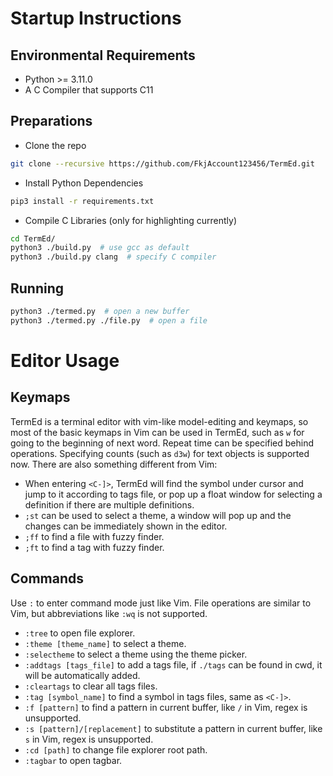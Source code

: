 # Startup Instructions
## Environmental Requirements
- Python >= 3.11.0
- A C Compiler that supports C11
## Preparations
- Clone the repo
``` bash
git clone --recursive https://github.com/FkjAccount123456/TermEd.git
```
- Install Python Dependencies
``` bash
pip3 install -r requirements.txt
```
- Compile C Libraries (only for highlighting currently)
``` bash
cd TermEd/
python3 ./build.py  # use gcc as default
python3 ./build.py clang  # specify C compiler
```
## Running
``` bash
python3 ./termed.py  # open a new buffer
python3 ./termed.py ./file.py  # open a file
```
# Editor Usage
## Keymaps
TermEd is a terminal editor with vim-like model-editing and keymaps, so most of the basic keymaps in Vim can be used in TermEd, such as ```w``` for going to the beginning of next word.
Repeat time can be specified behind operations. Specifying counts (such as ```d3w```) for text objects is supported now.
There are also something different from Vim:
- When entering ```<C-]>```, TermEd will find the symbol under cursor and jump to it according to tags file, or pop up a float window for selecting a definition if there are multiple definitions.
- ```;st``` can be used to select a theme, a window will pop up and the changes can be immediately shown in the editor.
- ```;ff``` to find a file with fuzzy finder.
- ```;ft``` to find a tag with fuzzy finder.
## Commands
Use ```:``` to enter command mode just like Vim.
File operations are similar to Vim, but abbreviations like ```:wq``` is not supported.
- ```:tree``` to open file explorer.
- ```:theme [theme_name]``` to select a theme.
- ```:selectheme``` to select a theme using the theme picker.
- ```:addtags [tags_file]``` to add a tags file, if ```./tags``` can be found in cwd, it will be automatically added.
- ```:cleartags``` to clear all tags files.
- ```:tag [symbol_name]``` to find a symbol in tags files, same as ```<C-]>```.
- ```:f [pattern]``` to find a pattern in current buffer, like ```/``` in Vim, regex is unsupported.
- ```:s [pattern]/[replacement]``` to substitute a pattern in current buffer, like ```s``` in Vim, regex is unsupported.
- ```:cd [path]``` to change file explorer root path.
- ```:tagbar``` to open tagbar.
